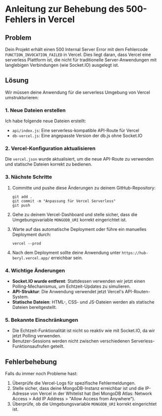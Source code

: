 # Anleitung zur Behebung des 500-Fehlers in Vercel

## Problem

Dein Projekt erhält einen 500 Internal Server Error mit dem Fehlercode `FUNCTION_INVOCATION_FAILED` in Vercel. Dies liegt daran, dass Vercel eine serverless Plattform ist, die nicht für traditionelle Server-Anwendungen mit langlebigen Verbindungen (wie Socket.IO) ausgelegt ist.

## Lösung

Wir müssen deine Anwendung für die serverless Umgebung von Vercel umstrukturieren:

### 1. Neue Dateien erstellen

Ich habe folgende neue Dateien erstellt:

- `api/index.js`: Eine serverless-kompatible API-Route für Vercel
- `db-vercel.js`: Eine angepasste Version der db.js ohne Socket.IO

### 2. Vercel-Konfiguration aktualisieren

Die `vercel.json` wurde aktualisiert, um die neue API-Route zu verwenden und statische Dateien korrekt zu bedienen.

### 3. Nächste Schritte

1. Committe und pushe diese Änderungen zu deinem GitHub-Repository:
   ```
   git add .
   git commit -m "Anpassung für Vercel Serverless"
   git push
   ```

2. Gehe zu deinem Vercel-Dashboard und stelle sicher, dass die Umgebungsvariable `MONGODB_URI` korrekt eingerichtet ist.

3. Warte auf das automatische Deployment oder führe ein manuelles Deployment durch:
   ```
   vercel --prod
   ```

4. Nach dem Deployment sollte deine Anwendung unter `https://hub-beryl.vercel.app/` erreichbar sein.

### 4. Wichtige Änderungen

- **Socket.IO wurde entfernt**: Stattdessen verwenden wir jetzt einen Polling-Mechanismus, um Echtzeit-Updates zu simulieren.
- **API-Struktur**: Die Anwendung verwendet jetzt Vercel's API-Routen-System.
- **Statische Dateien**: HTML-, CSS- und JS-Dateien werden als statische Dateien bereitgestellt.

### 5. Bekannte Einschränkungen

- Die Echtzeit-Funktionalität ist nicht so reaktiv wie mit Socket.IO, da wir jetzt Polling verwenden.
- Benutzer-Sessions werden nicht zwischen verschiedenen Serverless-Funktionsaufrufen geteilt.

## Fehlerbehebung

Falls du immer noch Probleme hast:

1. Überprüfe die Vercel-Logs für spezifische Fehlermeldungen.
2. Stelle sicher, dass deine MongoDB-Instanz erreichbar ist und die IP-Adresse von Vercel in der Whitelist hat (bei MongoDB Atlas: Network Access > Add IP Address > "Allow Access from Anywhere").
3. Überprüfe, ob die Umgebungsvariable `MONGODB_URI` korrekt eingerichtet ist. 